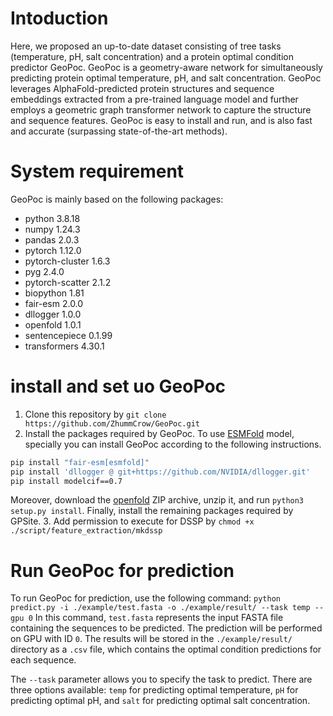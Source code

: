 # Intoduction
Here, we proposed an up-to-date dataset consisting of tree tasks (temperature, pH, salt concentration) and a protein optimal condition predictor GeoPoc. GeoPoc is a geometry-aware network for simultaneously predicting protein optimal temperature, pH, and salt concentration. GeoPoc leverages AlphaFold-predicted protein structures and sequence embeddings extracted from a pre-trained language model and further employs a geometric graph transformer network to capture the structure and sequence features. GeoPoc is easy to install and run, and is also fast and accurate (surpassing state-of-the-art methods).

# System requirement
GeoPoc is mainly based on the following packages:
- python 3.8.18
- numpy 1.24.3
- pandas 2.0.3
- pytorch 1.12.0
- pytorch-cluster 1.6.3
- pyg 2.4.0
- pytorch-scatter 2.1.2
- biopython 1.81
- fair-esm 2.0.0
- dllogger 1.0.0
- openfold 1.0.1
- sentencepiece 0.1.99
- transformers 4.30.1

# install and set uo GeoPoc
1. Clone this repository by `git clone https://github.com/ZhummCrow/GeoPoc.git`
2. Install the packages required by GeoPoc. To use [ESMFold](https://github.com/facebookresearch/esm) model, specially you can install GeoPoc according to the following instructions.
```bash
pip install "fair-esm[esmfold]"
pip install 'dllogger @ git+https://github.com/NVIDIA/dllogger.git'
pip install modelcif==0.7
```
Moreover, download the [openfold](https://github.com/aqlaboratory/openfold) ZIP archive, unzip it, and run `python3 setup.py install`.
Finally, install the remaining packages required by GPSite.
3. Add permission to execute for DSSP by `chmod +x ./script/feature_extraction/mkdssp`

# Run GeoPoc for prediction
To run GeoPoc for prediction, use the following command:
`python predict.py -i ./example/test.fasta -o ./example/result/ --task temp --gpu 0`
In this command, `test.fasta` represents the input FASTA file containing the sequences to be predicted. The prediction will be performed on GPU with ID `0`. The results will be stored in the `./example/result/` directory as a `.csv` file, which contains the optimal condition predictions for each sequence.

The `--task` parameter allows you to specify the task to predict. There are three options available: `temp` for predicting optimal temperature, `pH` for predicting optimal pH, and `salt` for predicting optimal salt concentration.
